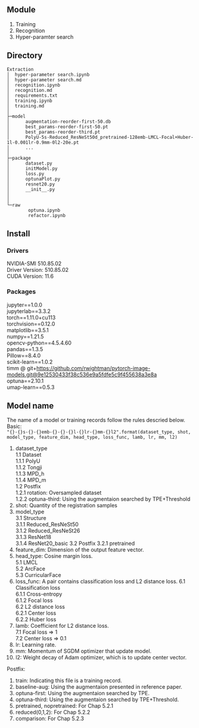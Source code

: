 ## Module
1. Training  
2. Recognition  
3. Hyper-paramter search  

## Directory
```
Extraction
│  hyper-parameter search.ipynb
│  hyper-parameter search.md
│  recognition.ipynb
│  recognition.md
│  requirements.txt
│  training.ipynb
│  training.md
│
├─model
│      augmentation-reorder-first-50.db
│      best_params-reorder-first-50.pt
│      best_params-reorder-third.pt
│      PolyU-5s-Reduced_ResNeSt50d_pretrained-128emb-LMCL-Focal+Huber-1l-0.001lr-0.9mm-0l2-20e.pt
│      ...
│
├─package
│      dataset.py
│      initModel.py
│      loss.py
│      optunaPlot.py
│      resnet20.py
│      __init__.py
│    
│
└─raw
        optuna.ipynb
        refactor.ipynb
```

## Install
### Drivers
NVIDIA-SMI 510.85.02  
Driver Version: 510.85.02  
CUDA Version: 11.6  

### Packages
jupyter==1.0.0  
jupyterlab==3.3.2  
torch==1.11.0+cu113  
torchvision==0.12.0  
matplotlib==3.5.1  
numpy==1.21.5  
opencv-python==4.5.4.60  
pandas==1.3.5  
Pillow==8.4.0  
scikit-learn==1.0.2  
timm @ git+https://github.com/rwightman/pytorch-image-models.git@9e12530433f38c536e9a5fdfe5c9f455638a3e8a  
optuna==2.10.1  
umap-learn==0.5.3  

## Model name
The name of a model or training records follow the rules descried below.  
Basic:  
`"{}-{}s-{}-{}emb-{}-{}-{}l-{}lr-{}mm-{}l2".format(dataset_type, shot, model_type, feature_dim, head_type, loss_func, lamb, lr, mm, l2)`

1. dataset_type  
    1.1 Dataset  
        1.1.1 PolyU  
        1.1.2 Tongji  
        1.1.3 MPD_h  
        1.1.4 MPD_m  
    1.2 Postfix  
        1.2.1 rotation: Oversampled dataset  
        1.2.2 optuna-third: Using the augmentaion searched by TPE+Threshold
2. shot: Quantity of the registration samples  
3. model_type  
    3.1 Structure  
        3.1.1 Reduced_ResNeSt50  
        3.1.2 Reduced_ResNeSt26  
        3.1.3 ResNet18  
        3.1.4 ResNet20_basic
    3.2 Postfix
        3.2.1 pretrained
4. feature_dim: Dimension of the output feature vector.  
5. head_type: Cosine margin loss.  
    5.1 LMCL  
    5.2 ArcFace  
    5.3 CurricularFace
6. loss_func: A pair contains classification loss and L2 distance loss.
    6.1 Classification loss  
        6.1.1 Cross-entropy  
        6.1.2 Focal loss  
    6.2 L2 distance loss  
        6.2.1 Center loss  
        6.2.2 Huber loss  
7. lamb: Coefficient for L2 distance loss.  
    7.1 Focal loss => 1  
    7.2 Center loss => 0.1  
8. lr: Learning rate.  
9. mm: Momentum of SGDM optimizer that update model.  
10. l2: Weight decay of Adam optimizer, which is to update center vector.  

Postfix:  
1. train: Indicating this file is a training record.  
2. baseline-aug: Using the augmentaion presented in reference paper.  
3. optuna-first: Using the augmentaion searched by TPE.  
4. optuna-third: Using the augmentaion searched by TPE+Threshold.  
5. pretrained, nopretrained: For Chap 5.2.1  
6. reduced(0,1,2): For Chap 5.2.2
7. comparison: For Chap 5.2.3